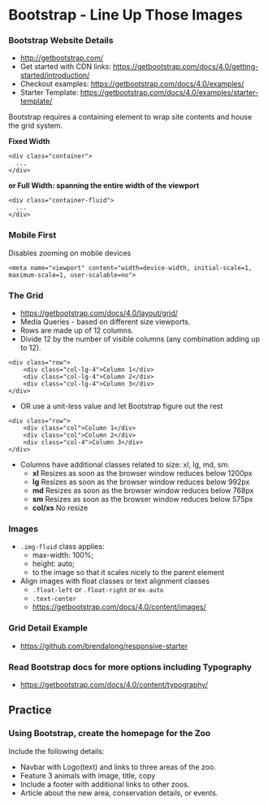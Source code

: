 # Bootstrap - Line Up Those Images

### Bootstrap Website Details
* http://getbootstrap.com/
* Get started with CDN links: https://getbootstrap.com/docs/4.0/getting-started/introduction/
* Checkout examples: https://getbootstrap.com/docs/4.0/examples/
* Starter Template: https://getbootstrap.com/docs/4.0/examples/starter-template/

Bootstrap requires a containing element to wrap site contents and house the grid system.

**Fixed Width**
```
<div class="container">
  ...
</div>
```

**or Full Width: spanning the entire width of the viewport**
```
<div class="container-fluid">
  ...
</div>
```


### Mobile First
Disables zooming on mobile devices
```
<meta name="viewport" content="width=device-width, initial-scale=1, maximum-scale=1, user-scalable=no">
```


### The Grid
* https://getbootstrap.com/docs/4.0/layout/grid/
* Media Queries - based on different size viewports.
* Rows are made up of 12 columns.
* Divide 12 by the number of visible columns (any combination adding up to 12).
```
<div class="row">
    <div class="col-lg-4">Column 1</div>
    <div class="col-lg-4">Column 2</div>
    <div class="col-lg-4">Column 3</div>
</div>
```
* OR use a unit-less value and let Bootstrap figure out the rest
```
<div class="row">
    <div class="col">Column 1</div>
    <div class="col">Column 2</div>
    <div class="col-4">Column 3</div>
</div>
```

* Columns have additional classes related to size: xl, lg, md, sm.
    - **xl** Resizes as soon as the browser window reduces below 1200px
    - **lg** Resizes as soon as the browser window reduces below 992px
    - **md** Resizes as soon as the browser window reduces below 768px
    - **sm** Resizes as soon as the browser window reduces below 575px
    - **col/xs** No resize


### Images
* `.img-fluid` class applies:
    - max-width: 100%;
    - height: auto;
    - to the image so that it scales nicely to the parent element
* Align images with float classes or text alignment classes
    - `.float-left` or `.float-right` or `mx-auto`
    - `.text-center`
    - https://getbootstrap.com/docs/4.0/content/images/

### Grid Detail Example
* https://github.com/brendalong/responsive-starter

### Read Bootstrap docs for more options including Typography
* https://getbootstrap.com/docs/4.0/content/typography/

## Practice
### Using Bootstrap, create the homepage for the Zoo
Include the following details:
* Navbar with Logo(text) and links to three areas of the zoo.
* Feature 3 animals with image, title, copy
* Include a footer with additional links to other zoos.
* Article about the new area, conservation details, or events.

